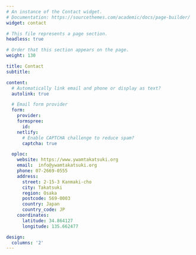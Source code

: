 ```yaml
---
# An instance of the Contact widget.
# Documentation: https://sourcethemes.com/academic/docs/page-builder/
widget: contact

# This file represents a page section.
headless: true

# Order that this section appears on the page.
weight: 130

title: Contact
subtitle:

content:
  # Automatically link email and phone or display as text?
  autolink: true

  # Email form provider
  form:
    provider:
    formspree:
      id:
    netlify:
      # Enable CAPTCHA challenge to reduce spam?
      captcha: true

  oploc:
    website: https://www.ywamtakatsuki.org
    email:  info@ywamtakatsuki.org
    phone: 07-2669-0555
    address:
      street: 2-15-3 Kanmaki-cho
      city: Takatsuki
      region: Osaka
      postcode: 569-0003
      country: Japan
      country_code: JP
    coordinates:
      latitude: 34.864127
      longitude: 135.662477

design:
  columns: '2'
---
```

